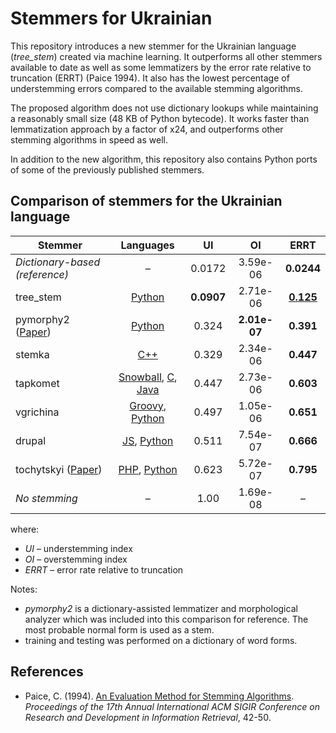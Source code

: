 # Stemmers for Ukrainian

This repository introduces a new stemmer for the Ukrainian language (*tree_stem*) created via machine learning. It outperforms all other stemmers available to date as well as some lemmatizers by the error rate relative to truncation (ERRT) (Paice 1994). It also has the lowest percentage of understemming errors compared to the available stemming algorithms.

The proposed algorithm does not use dictionary lookups while maintaining a reasonably small size (48 KB of Python bytecode). It works faster than lemmatization approach by a factor of x24, and outperforms other stemming algorithms in speed as well.

In addition to the new algorithm, this repository also contains Python ports of some of the previously published stemmers.

Comparison of stemmers for the Ukrainian language
--

| Stemmer | Languages | UI | OI | ERRT |
| --- | :---: | :---: | :---: | :---: |
| *Dictionary-based (reference)* | – | 0.0172 | 3.59e-06 | **0.0244** |
| tree\_stem | [Python](https://github.com/amakukha/stemmers_ukrainian/blob/master/src/tree_stem.py) | **0.0907** | 2.71e-06 | <ins>**0.125**</ins> |
| pymorphy2 ([Paper](https://link.springer.com/chapter/10.1007%2F978-3-319-26123-2_31)) | [Python](https://github.com/kmike/pymorphy2) | 0.324 | **2.01e-07** | **0.391** |
| stemka | [C++](http://www.keva.ru/stemka/stemka.html) | 0.329 | 2.34e-06 | **0.447** |
| tapkomet | [Snowball](https://github.com/Tapkomet/UAStemming), [C](https://github.com/amakukha/stemmers_ukrainian/tree/master/src/tapkomet_stem), [Java](https://github.com/Tapkomet/UAStemming) | 0.447 | 2.73e-06 | **0.603** |
| vgrichina | [Groovy](https://github.com/vgrichina/ukrainian-stemmer), [Python](https://github.com/amakukha/stemmers_ukrainian/blob/master/src/vgrichina_stem.py) | 0.497 | 1.05e-06 | **0.651** |
| drupal | [JS](https://github.com/titarenko/ukrstemmer), [Python](https://github.com/Desklop/Uk_Stemmer) | 0.511 | 7.54e-07 | **0.666** |
| tochytskyi ([Paper](http://ekmair.ukma.edu.ua/bitstream/handle/123456789/12541/Hlybovets_Tochytskyi_Alhorytm_tokenizatsii.pdf?sequence=1&isAllowed=y)) | [PHP](https://github.com/tochytskyi/ukrstemmer), [Python](https://github.com/amakukha/stemmers_ukrainian/blob/master/src/tochytskyi_stem.py) | 0.623 | 5.72e-07 | **0.795** |
| *No stemming* | – | 1.00 | 1.69e-08 | – |

where:

 - *UI* – understemming index
 - *OI* – overstemming index
 - *ERRT* – error rate relative to truncation

Notes:

 - *pymorphy2* is a dictionary-assisted lemmatizer and morphological analyzer which was included into this comparison for reference. The most probable normal form is used as a stem.
 - training and testing was performed on a dictionary of word forms.
 
References
--

 - Paice, C. (1994). [An Evaluation Method for Stemming Algorithms](https://web.archive.org/web/20060705163430id_/http://widit.slis.indiana.edu/irpub/SIGIR/1994/pdf5.pdf). *Proceedings of the 17th Annual International ACM SIGIR Conference on Research and Development in Information Retrieval*, 42-50.

